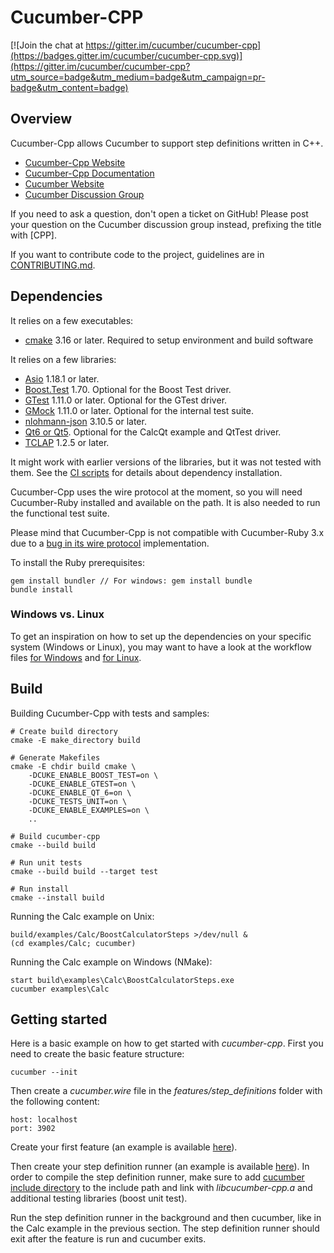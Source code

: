 # Cucumber-CPP

[![Join the chat at https://gitter.im/cucumber/cucumber-cpp](https://badges.gitter.im/cucumber/cucumber-cpp.svg)](https://gitter.im/cucumber/cucumber-cpp?utm_source=badge&utm_medium=badge&utm_campaign=pr-badge&utm_content=badge)

## Overview

Cucumber-Cpp allows Cucumber to support step definitions written in C++.

* [Cucumber-Cpp Website](http://github.com/cucumber/cucumber-cpp)
* [Cucumber-Cpp Documentation](https://github.com/cucumber/cucumber-cpp/wiki/)
* [Cucumber Website](http://cukes.info/)
* [Cucumber Discussion Group](http://groups.google.com/group/cukes)

If you need to ask a question, don't open a ticket on GitHub! Please post
your question on the Cucumber discussion group instead, prefixing the title
with [CPP].

If you want to contribute code to the project, guidelines are in [CONTRIBUTING.md](CONTRIBUTING.md).

## Dependencies

It relies on a few executables:

* [cmake](https://cmake.org/download/) 3.16 or later.
  Required to setup environment and build software

It relies on a few libraries:

* [Asio](https://think-async.com/Asio/) 1.18.1 or later.
* [Boost.Test](http://www.boost.org/) 1.70. Optional for the Boost Test driver.
* [GTest](https://github.com/google/googletest) 1.11.0 or later. Optional for the GTest driver.
* [GMock](https://github.com/google/googletest) 1.11.0 or later. Optional for the internal test suite.
* [nlohmann-json](https://github.com/nlohmann/json) 3.10.5 or later.
* [Qt6 or Qt5](http://qt-project.org/). Optional for the CalcQt example and QtTest driver.
* [TCLAP](https://tclap.sourceforge.net/) 1.2.5 or later.

It might work with earlier versions of the libraries, but it was not tested with them.
See the [CI scripts](.github/workflows/run-all.yml) for details about dependency installation.

Cucumber-Cpp uses the wire protocol at the moment, so you will need
Cucumber-Ruby installed and available on the path. It is also needed
to run the functional test suite.

Please mind that Cucumber-Cpp is not compatible with Cucumber-Ruby 3.x
due to a [bug in its wire protocol](https://github.com/cucumber/cucumber-ruby/issues/1183)
implementation.

To install the Ruby prerequisites:

```
gem install bundler // For windows: gem install bundle
bundle install
```

### Windows vs. Linux

To get an inspiration on how to set up the dependencies on your specific system (Windows or Linux), you may want to have a look at the
workflow files [for Windows](.github/workflows/windows-build.yml) and [for Linux](.github/workflows/linux-build.yml).


## Build

Building Cucumber-Cpp with tests and samples:

```
# Create build directory
cmake -E make_directory build

# Generate Makefiles
cmake -E chdir build cmake \
    -DCUKE_ENABLE_BOOST_TEST=on \
    -DCUKE_ENABLE_GTEST=on \
    -DCUKE_ENABLE_QT_6=on \
    -DCUKE_TESTS_UNIT=on \
    -DCUKE_ENABLE_EXAMPLES=on \
    ..

# Build cucumber-cpp
cmake --build build

# Run unit tests
cmake --build build --target test

# Run install
cmake --install build
```

Running the Calc example on Unix:

```
build/examples/Calc/BoostCalculatorSteps >/dev/null &
(cd examples/Calc; cucumber)
```

Running the Calc example on Windows (NMake):

```
start build\examples\Calc\BoostCalculatorSteps.exe
cucumber examples\Calc
```

## Getting started

Here is a basic example on how to get started with *cucumber-cpp*. First you need to create the basic feature structure:

```
cucumber --init
```

Then create a *cucumber.wire* file in the *features/step_definitions* folder with the following content:

```
host: localhost
port: 3902
```

Create your first feature (an example is available [here](examples/Calc/features/addition.feature)).

Then create your step definition runner (an example is available [here](examples/Calc/features/step_definitions/BoostCalculatorSteps.cpp)). In order to compile the step definition runner, make sure to add [cucumber include directory](include/cucumber-cpp) to the include path and link with *libcucumber-cpp.a* and additional testing libraries (boost unit test).

Run the step definition runner in the background and then cucumber, like in the Calc example in the previous section. The step definition runner should exit after the feature is run and cucumber exits.
